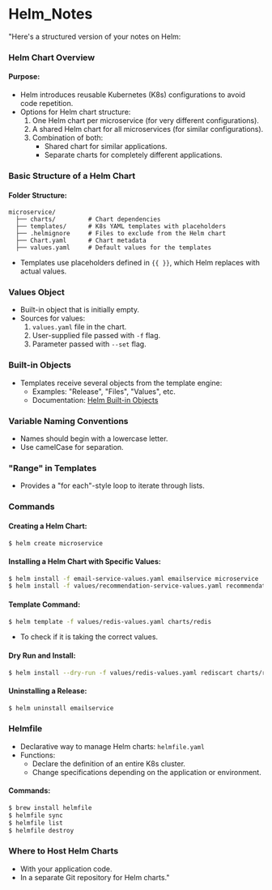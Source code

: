 # Helm_Notes
"Here's a structured version of your notes on Helm:

### Helm Chart Overview

#### Purpose:
- Helm introduces reusable Kubernetes (K8s) configurations to avoid code repetition.
- Options for Helm chart structure:
  1. One Helm chart per microservice (for very different configurations).
  2. A shared Helm chart for all microservices (for similar configurations).
  3. Combination of both:
     - Shared chart for similar applications.
     - Separate charts for completely different applications.

### Basic Structure of a Helm Chart

#### Folder Structure:
```
microservice/
  ├── charts/         # Chart dependencies
  ├── templates/      # K8s YAML templates with placeholders
  ├── .helmignore     # Files to exclude from the Helm chart
  ├── Chart.yaml      # Chart metadata
  ├── values.yaml     # Default values for the templates
```
- Templates use placeholders defined in `{{ }}`, which Helm replaces with actual values.

### Values Object

- Built-in object that is initially empty.
- Sources for values:
  1. `values.yaml` file in the chart.
  2. User-supplied file passed with `-f` flag.
  3. Parameter passed with `--set` flag.

### Built-in Objects

- Templates receive several objects from the template engine:
  - Examples: "Release", "Files", "Values", etc.
  - Documentation: [Helm Built-in Objects](https://helm.sh/docs/chart_template_guide/builtin_objects)

### Variable Naming Conventions

- Names should begin with a lowercase letter.
- Use camelCase for separation.

### "Range" in Templates

- Provides a "for each"-style loop to iterate through lists.

### Commands

#### Creating a Helm Chart:
```bash
$ helm create microservice
```

#### Installing a Helm Chart with Specific Values:
```bash
$ helm install -f email-service-values.yaml emailservice microservice
$ helm install -f values/recommendation-service-values.yaml recommendationservice microservice
```

#### Template Command:
```bash
$ helm template -f values/redis-values.yaml charts/redis
```
- To check if it is taking the correct values.

#### Dry Run and Install:
```bash
$ helm install --dry-run -f values/redis-values.yaml rediscart charts/redis
```

#### Uninstalling a Release:
```bash
$ helm uninstall emailservice
```

### Helmfile

- Declarative way to manage Helm charts: `helmfile.yaml`
- Functions:
  - Declare the definition of an entire K8s cluster.
  - Change specifications depending on the application or environment.

#### Commands:
```bash
$ brew install helmfile
$ helmfile sync
$ helmfile list
$ helmfile destroy
```

### Where to Host Helm Charts

- With your application code.
- In a separate Git repository for Helm charts."
